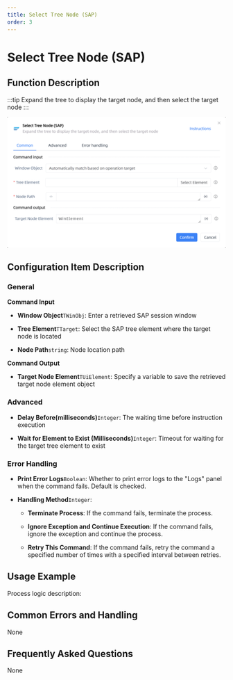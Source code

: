 ```yaml
---
title: Select Tree Node (SAP)
order: 3
---
```


# Select Tree Node (SAP)

## Function Description

:::tip 
Expand the tree to display the target node, and then select the target node
:::

![Select Tree Node (SAP)](../../../assets/Select%20Tree%20Node%20(SAP)_command.png)

## Configuration Item Description

### General

**Command Input**

- **Window Object**`TWinObj`: Enter a retrieved SAP session window

- **Tree Element**`TTarget`: Select the SAP tree element where the target node is located

- **Node Path**`string`: Node location path


**Command Output**

- **Target Node Element**`TUiElement`: Specify a variable to save the retrieved target node element object

### Advanced

- **Delay Before(milliseconds)**`Integer`: The waiting time before instruction execution

- **Wait for Element to Exist (Milliseconds)**`Integer`: Timeout for waiting for the target tree element to exist

### Error Handling

- **Print Error Logs**`Boolean`: Whether to print error logs to the "Logs" panel when the command fails. Default is checked. 

- **Handling Method**`Integer`:

    - **Terminate Process**: If the command fails, terminate the process.

    - **Ignore Exception and Continue Execution**: If the command fails, ignore the exception and continue the process.

    - **Retry This Command**: If the command fails, retry the command a specified number of times with a specified interval between retries.

## Usage Example

Process logic description:

## Common Errors and Handling

None

## Frequently Asked Questions

None

